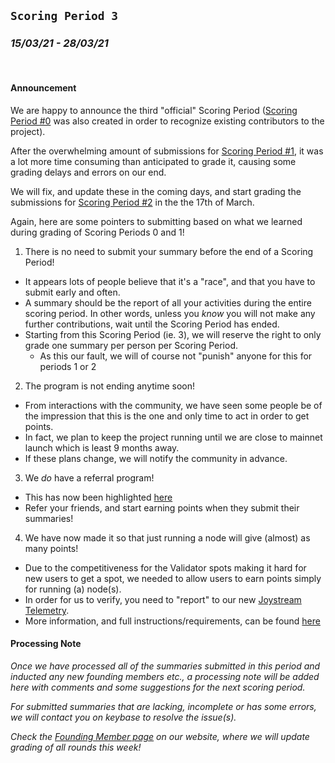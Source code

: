 ## `Scoring Period 3`
### _15/03/21 - 28/03/21_
<br>


#### Announcement
We are happy to announce the third "official" Scoring Period ([Scoring Period #0](/scoring-periods/0.md) was also created in order to recognize existing contributors to the project).

After the overwhelming amount of submissions for [Scoring Period #1](/scoring-periods/1.md), it was a lot more time consuming than anticipated to grade it, causing some grading delays and errors on our end.

We will fix, and update these in the coming days, and start grading the submissions for [Scoring Period #2](/scoring-periods/2.md) in the the 17th of March.

Again, here are some pointers to submitting based on what we learned during grading of Scoring Periods 0 and 1!

1. There is no need to submit your summary before the end of a Scoring Period!
  - It appears lots of people believe that it's a "race", and that you have to submit early and often.
  - A summary should be the report of all your activities during the entire scoring period. In other words, unless you _know_ you will not make any further contributions, wait until the Scoring Period has ended.
  - Starting from this Scoring Period (ie. 3), we will reserve the right to only grade one summary per person per Scoring Period.
    - As this our fault, we will of course not "punish" anyone for this for periods 1 or 2
2. The program is not ending anytime soon!
  - From interactions with the community, we have seen some people be of the impression that this is the one and only time to act in order to get points.
  - In fact, we plan to keep the project running until we are close to mainnet launch which is least 9 months away.
  - If these plans change, we will notify the community in advance.
3. We _do_ have a referral program!
  - This has now been highlighted [here](/README.md#referral-program)
  - Refer your friends, and start earning points when they submit their summaries!
4. We have now made it so that just running a node will give (almost) as many points!
  - Due to the competitiveness for the Validator spots making it hard for new users to get a spot, we needed to allow users to earn points simply for running (a) node(s).
  - In order for us to verify, you need to "report" to our new [Joystream Telemetry](https://telemetry.joystream.org/).
  - More information, and full instructions/requirements, can be found [here](/CONTRIBUTIONS.md#network-integrity)


#### Processing Note

_Once we have processed all of the summaries submitted in this period and inducted any new founding members etc., a processing note will be added here with comments and some suggestions for the next scoring period._

_For submitted summaries that are lacking, incomplete or has some errors, we will contact you on keybase to resolve the issue(s)._

_Check the [Founding Member page](https://www.joystream.org/founding-members) on our website, where we will update grading of all rounds this week!_
